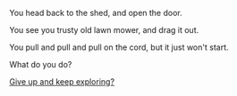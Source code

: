 You head back to the shed, and open the door.

You see you trusty old lawn mower, and drag it out.

You pull and pull and pull on the cord, but it just won't start.

What do you do?

[Give up and keep exploring?](../explore-outside/explore-outside.md)
